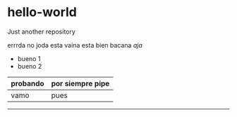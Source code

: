 # hello-world
Just another repository

errrda no joda
esta vaina esta bien bacana
*aja*

* bueno 1
* bueno 2

probando | por siempre pipe
---------|-----------------
vamo| pues


-----
